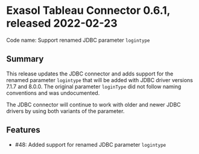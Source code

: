 # Exasol Tableau Connector 0.6.1, released 2022-02-23
 
Code name: Support renamed JDBC parameter `logintype`

## Summary

This release updates the JDBC connector and adds support for the renamed parameter `logintype` that will be added with JDBC driver versions 7.1.7 and 8.0.0. The original parameter `loginType` did not follow naming conventions and was undocumented.

The JDBC connector will continue to work with older and newer JDBC drivers by using both variants of the parameter.

## Features

* #48: Added support for renamed JDBC parameter `logintype`
